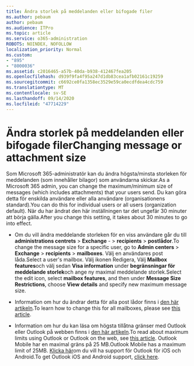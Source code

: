 ```yaml
---
title: Ändra storlek på meddelanden eller bifogade filer
ms.author: pebaum
author: pebaum
ms.audience: ITPro
ms.topic: article
ms.service: o365-administration
ROBOTS: NOINDEX, NOFOLLOW
localization_priority: Normal
ms.custom:
- "895"
- "8000036"
ms.assetid: c2016465-a57b-40da-b938-412467fea205
ms.openlocfilehash: d939f9fa4f95a247d1db83cea1afb02161c19259
ms.sourcegitcommit: c6692ce0fa1358ec3529e59ca0ecdfdea4cdc759
ms.translationtype: MT
ms.contentlocale: sv-SE
ms.lasthandoff: 09/14/2020
ms.locfileid: "47714229"
---
```

# <a name="changing-message-or-attachment-size"></a><span data-ttu-id="2ec22-102">Ändra storlek på meddelanden eller bifogade filer</span><span class="sxs-lookup"><span data-stu-id="2ec22-102">Changing message or attachment size</span></span>

<span data-ttu-id="2ec22-103">Som Microsoft 365-administratör kan du ändra högsta/minsta storleken för meddelanden (som innehåller bilagor) som användarna skickar.</span><span class="sxs-lookup"><span data-stu-id="2ec22-103">As a Microsoft 365 admin, you can change the maximum/minimum size of messages (which includes attachments) that your users send.</span></span> <span data-ttu-id="2ec22-104">Du kan göra detta för enskilda användare eller alla användare (organisationens standard).</span><span class="sxs-lookup"><span data-stu-id="2ec22-104">You can do this for individual users or all users (organization default).</span></span> <span data-ttu-id="2ec22-105">När du har ändrat den här inställningen tar det ungefär 30 minuter att börja gälla.</span><span class="sxs-lookup"><span data-stu-id="2ec22-105">After you change this setting, it takes about 30 minutes to go into effect.</span></span>
  
- <span data-ttu-id="2ec22-106">Om du vill ändra meddelande storleken för en viss användare går du till **administrations centrets** \> **Exchange** - \> **recipients** \> **postlådor**.</span><span class="sxs-lookup"><span data-stu-id="2ec22-106">To change the message size for a specific user, go to **Admin centers** \> **Exchange** \> **recipients** \> **mailboxes**.</span></span> <span data-ttu-id="2ec22-107">Välj en användares post låda.</span><span class="sxs-lookup"><span data-stu-id="2ec22-107">Select a user's mailbox.</span></span> <span data-ttu-id="2ec22-108">Välj ikonen Redigera, Välj **Mailbox features**och välj sedan **Visa information** under **begränsningar för meddelande storlek**och ange ny maximal meddelande storlek.</span><span class="sxs-lookup"><span data-stu-id="2ec22-108">Select the edit icon, select **mailbox features**, and then under **Message Size Restrictions**, choose **View details** and specify new maximum message size.</span></span>

- <span data-ttu-id="2ec22-109">Information om hur du ändrar detta för alla post lådor finns i [den här artikeln](https://www.microsoft.com/microsoft-365/blog/2015/04/15/office-365-now-supports-larger-email-messages-up-to-150-mb/).</span><span class="sxs-lookup"><span data-stu-id="2ec22-109">To learn how to change this for all mailboxes, please see [this article](https://www.microsoft.com/microsoft-365/blog/2015/04/15/office-365-now-supports-larger-email-messages-up-to-150-mb/).</span></span>

- <span data-ttu-id="2ec22-110">Information om hur du kan läsa om högsta tillåtna gränser med Outlook eller Outlook på webben finns i [den här artikeln](https://technet.microsoft.com/library/exchange-online-limits.aspx#MessageLimits).</span><span class="sxs-lookup"><span data-stu-id="2ec22-110">To read about maximum limits using Outlook or Outlook on the web, see [this article](https://technet.microsoft.com/library/exchange-online-limits.aspx#MessageLimits).</span></span> <span data-ttu-id="2ec22-111">Outlook Mobile har en maximal gräns på 25 MB.</span><span class="sxs-lookup"><span data-stu-id="2ec22-111">Outlook Mobile has a maximum limit of 25MB.</span></span> <span data-ttu-id="2ec22-112">[Klicka här](https://support.office.com/article/Get-in-app-help-for-Outlook-for-iOS-and-Android-218a22d1-9fa5-4889-b689-de1c63493243)om du vill ha support för Outlook för iOS och Android.</span><span class="sxs-lookup"><span data-stu-id="2ec22-112">To get Outlook iOS and Android support, [click here](https://support.office.com/article/Get-in-app-help-for-Outlook-for-iOS-and-Android-218a22d1-9fa5-4889-b689-de1c63493243).</span></span>
